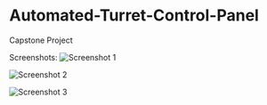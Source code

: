 Automated-Turret-Control-Panel
==============================

Capstone Project


Screenshots:
![Screenshot 1](http://i.imgur.com/aStz8qU.png "Screenshot 1")

![Screenshot 2](http://i.imgur.com/S727jPc.png "Screenshot 2")

![Screenshot 3](http://i.imgur.com/nBr25Hf.png "Screenshot 3")
